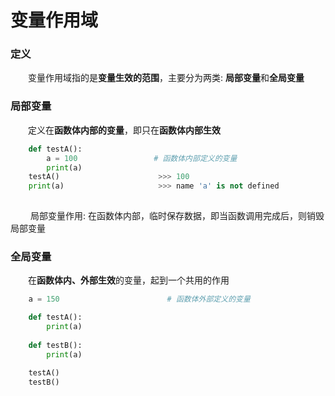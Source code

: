 # 变量作用域
### 定义
&emsp;&emsp;变量作用域指的是**变量生效的范围**，主要分为两类: **局部变量**和**全局变量**

### 局部变量
&emsp;&emsp;定义在**函数体内部的变量**，即只在**函数体内部生效**

```python
    def testA():
        a = 100                 # 函数体内部定义的变量
        print(a)
    testA()                      >>> 100
    print(a)                     >>> name 'a' is not defined
        

```
&emsp;&emsp; 局部变量作用: 在函数体内部，临时保存数据，即当函数调用完成后，则销毁局部变量

### 全局变量
&emsp;&emsp;在**函数体内、外部生效**的变量，起到一个共用的作用


```python
    a = 150                        # 函数体外部定义的变量         

    def testA():
        print(a)
    
    def testB():
        print(a)
    
    testA()
    testB()

```





